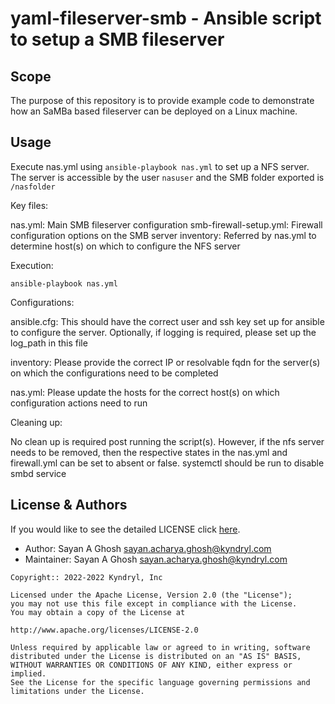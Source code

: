 <!-- This should be the location of the title of the repository, normally the short name -->
# yaml-fileserver-smb - Ansible script to setup a SMB fileserver

<!-- Build Status, is a great thing to have at the top of your repository, it shows that you take your CI/CD as first class citizens -->
<!-- [![Build Status](https://travis-ci.org/jjasghar/ibm-cloud-cli.svg?branch=master)](https://travis-ci.org/jjasghar/ibm-cloud-cli) -->

<!-- Not always needed, but a scope helps the user understand in a short sentance like below, why this repo exists -->
## Scope

The purpose of this repository is to provide example code to demonstrate how an SaMBa based fileserver can be deployed on a Linux machine.

<!-- A more detailed Usage or detailed explaination of the repository here -->
## Usage

Execute nas.yml using `ansible-playbook nas.yml` to set up a NFS server. The server is accessible by the user `nasuser` and the SMB folder exported is `/nasfolder`


Key files:

nas.yml: Main SMB fileserver configuration
smb-firewall-setup.yml: Firewall configuration options on the SMB server
inventory: Referred by nas.yml to determine host(s) on which to configure the NFS server

Execution:

`ansible-playbook nas.yml`

Configurations:

ansible.cfg: This should have the correct user and ssh key set up for ansible to configure the server. Optionally, if logging is required, please set up the log_path in this file

inventory: Please provide the correct IP or resolvable fqdn for the server(s) on which the configurations need to be completed

nas.yml: Please update the hosts for the correct host(s) on which configuration actions need to run

Cleaning up:

No clean up is required post running the script(s). However, if the nfs server needs to be removed, then the respective states in the nas.yml and firewall.yml can be set to absent or false. systemctl should be run to disable smbd service

<!-- License and Authors is optional here, but gives you the ability to highlight who is involed in the project -->
## License & Authors

If you would like to see the detailed LICENSE click [here](LICENSE).

- Author: Sayan A Ghosh <sayan.acharya.ghosh@kyndryl.com>
- Maintainer: Sayan A Ghosh <sayan.acharya.ghosh@kyndryl.com>

```text
Copyright:: 2022-2022 Kyndryl, Inc

Licensed under the Apache License, Version 2.0 (the "License");
you may not use this file except in compliance with the License.
You may obtain a copy of the License at

http://www.apache.org/licenses/LICENSE-2.0

Unless required by applicable law or agreed to in writing, software
distributed under the License is distributed on an "AS IS" BASIS,
WITHOUT WARRANTIES OR CONDITIONS OF ANY KIND, either express or implied.
See the License for the specific language governing permissions and
limitations under the License.
```
